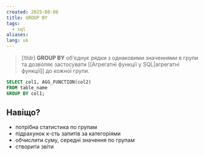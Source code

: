 ```yaml
---
created: 2025-08-06
title: GROUP BY
tags:
  - sql
aliases: 
lang: uk
---
```


> [!tldr]
> **GROUP BY** об'єднує рядки з однаковими значеннями в групи та дозволяє застосувати [[Агрегатні функції у SQL|агрегатні функції]] до кожної групи.


```sql
SELECT col1, AGG_FUNCTION(col2)
FROM table_name
GROUP BY col1;
```

## Навіщо?

- потрібна статистика по групам
- підрахунок к-сть запитів за категоріями
- обчислити суму, середні значення по групам
- створити звіти